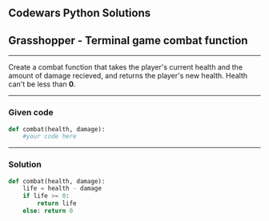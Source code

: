 
Codewars Python Solutions
---
## Grasshopper - Terminal game combat function <br>
---
Create a combat function that takes the player's current health and the amount of damage recieved, and returns the player's new health. Health can't be less than **0**.

---
### Given code
```python
def combat(health, damage):
    #your code here
```
---
### Solution
```python
def combat(health, damage):
    life = health - damage
    if life >= 0:
        return life
    else: return 0
```
